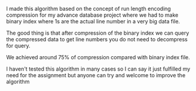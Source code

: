 I made this algorithm based on the concept of run length encoding compression for my advance database project where we had to make binary index where 1s are the actual line number in a very big data file.

The good thing is that after compression of the binary index we can query the compressed data to get line numbers you do not need to decompress for query.

We achieved around 75% of compression compared with binary index file.

I haven't tested this algorithm in many cases so I can say it just fulfilled my need for the assignment but anyone can try and welcome to improve the algorithm
